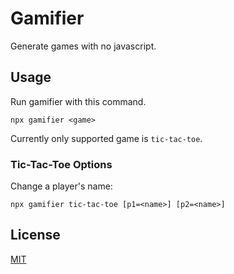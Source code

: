 # Gamifier

Generate games with no javascript.

## Usage

Run gamifier with this command.

`npx gamifier <game>`

Currently only supported game is `tic-tac-toe`.

### Tic-Tac-Toe Options

Change a player's name:

`npx gamifier tic-tac-toe [p1=<name>] [p2=<name>]`

## License

[MIT](https://choosealicense.com/licenses/mit/)